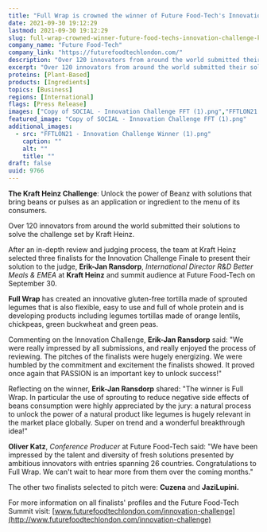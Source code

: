 ```yaml
---
title: "Full Wrap is crowned the winner of Future Food-Tech's Innovation Challenge with Kraft Heinz"
date: 2021-09-30 19:12:29
lastmod: 2021-09-30 19:12:29
slug: full-wrap-crowned-winner-future-food-techs-innovation-challenge-kraft-heinz
company_name: "Future Food-Tech"
company_link: "https://futurefoodtechlondon.com/"
description: "Over 120 innovators from around the world submitted their solutions to solve the challenge set by Kraft Heinz. After an in-depth review and judging process, the team at Kraft Heinz selected three finalists for the Innovation Challenge Finale to present their solutions."
excerpt: "Over 120 innovators from around the world submitted their solutions to solve the challenge set by Kraft Heinz. After an in-depth review and judging process, the team at Kraft Heinz selected three finalists for the Innovation Challenge Finale to present their solutions."
proteins: [Plant-Based]
products: [Ingredients]
topics: [Business]
regions: [International]
flags: [Press Release]
images: ["Copy of SOCIAL - Innovation Challenge FFT (1).png","FFTLON21 - Innovation Challenge Winner (1).png"]
featured_image: "Copy of SOCIAL - Innovation Challenge FFT (1).png"
additional_images:
  - src: "FFTLON21 - Innovation Challenge Winner (1).png"
    caption: ""
    alt: ""
    title: ""
draft: false
uuid: 9766
---
```

**The Kraft Heinz Challenge**: Unlock the power of Beanz with solutions
that bring beans or pulses as an application or ingredient to the menu
of its consumers.

Over 120 innovators from around the world submitted their solutions to
solve the challenge set by Kraft Heinz.

After an in-depth review and judging process, the team at Kraft Heinz
selected three finalists for the Innovation Challenge Finale to present
their solution to the judge, **Erik-Jan Ransdorp**, *International
Director R&D Better Meals & EMEA* at **Kraft Heinz** and summit audience
at Future Food-Tech on September 30.

**Full Wrap** has created an innovative gluten-free tortilla made of
sprouted legumes that is also flexible, easy to use and full of whole
protein and is developing products including legumes tortillas made of
orange lentils, chickpeas, green buckwheat and green peas.

Commenting on the Innovation Challenge, **Erik-Jan Ransdorp** said: "We
were really impressed by all submissions, and really enjoyed the process
of reviewing. The pitches of the finalists were hugely energizing. We
were humbled by the commitment and excitement the finalists showed. It
proved once again that PASSION is an important key to unlock success!"

Reflecting on the winner, **Erik-Jan Ransdorp** shared: "The winner is
Full Wrap. In particular the use of sprouting to reduce negative side
effects of beans consumption were highly appreciated by the jury: a
natural process to unlock the power of a natural product like legumes is
hugely relevant in the market place globally. Super on trend and a
wonderful breakthrough idea!"

**Oliver Katz**, *Conference Producer* at Future Food-Tech said: "We
have been impressed by the talent and diversity of fresh solutions
presented by ambitious innovators with entries spanning 26 countries.
Congratulations to Full Wrap. We can't wait to hear more from them over
the coming months."

The other two finalists selected to pitch were: **Cuzena** and
**JaziLupini.**

For more information on all finalists' profiles and the Future Food-Tech
Summit visit:
[www.futurefoodtechlondon.com/innovation-challenge](http://www.futurefoodtechlondon.com/innovation-challenge)
